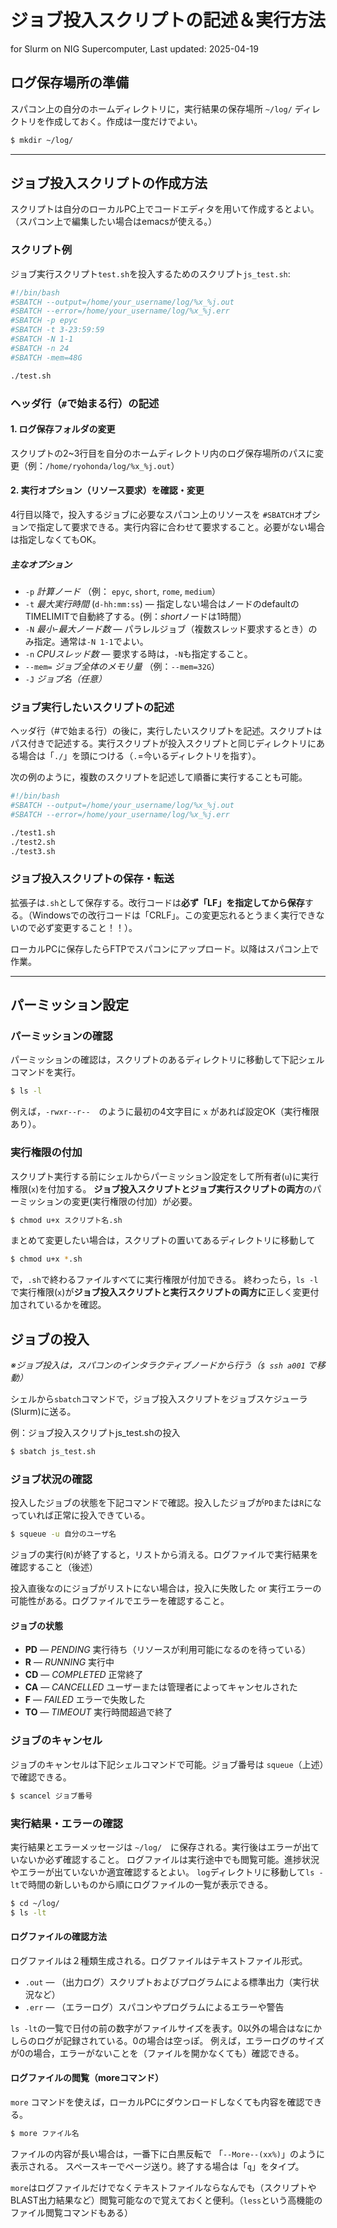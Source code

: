 # ジョブ投入スクリプトの記述＆実行方法 
for Slurm on NIG Supercomputer, Last updated: 2025-04-19

## ログ保存場所の準備
スパコン上の自分のホームディレクトリに，実行結果の保存場所 `~/log/` ディレクトリを作成しておく。作成は一度だけでよい。
```bash
$ mkdir ~/log/
```
---

## ジョブ投入スクリプトの作成方法
スクリプトは自分のローカルPC上でコードエディタを用いて作成するとよい。（スパコン上で編集したい場合はemacsが使える。）
### スクリプト例
ジョブ実行スクリプト`test.sh`を投入するためのスクリプト`js_test.sh`:
```bash
#!/bin/bash
#SBATCH --output=/home/your_username/log/%x_%j.out
#SBATCH --error=/home/your_username/log/%x_%j.err
#SBATCH -p epyc
#SBATCH -t 3-23:59:59
#SBATCH -N 1-1 
#SBATCH -n 24
#SBATCH -mem=48G

./test.sh
```

### ヘッダ行（`#`で始まる行）の記述
#### 1. ログ保存フォルダの変更
スクリプトの2~3行目を自分のホームディレクトリ内のログ保存場所のパスに変更（例：`/home/ryohonda/log/%x_%j.out`）
#### 2. 実行オプション（リソース要求）を確認・変更
4行目以降で，投入するジョブに必要なスパコン上のリソースを `#SBATCH`オプションで指定して要求できる。実行内容に合わせて要求すること。必要がない場合は指定しなくてもOK。
##### 主なオプション
- `-p` *計算ノード* （例： `epyc`, `short`, `rome`, `medium`）
- `-t` *最大実行時間* (`d-hh:mm:ss`) — 指定しない場合はノードのdefaultのTIMELIMITで自動終了する。(例：*short*ノードは1時間）
- `-N` *最小-最大ノード数* — パラレルジョブ（複数スレッド要求するとき）のみ指定。通常は`-N 1-1`でよい。
- `-n` *CPUスレッド数* — 要求する時は，`-N`も指定すること。
- `--mem=` *ジョブ全体のメモリ量* （例：`--mem=32G`）
- `-J` *ジョブ名（任意）*

### ジョブ実行したいスクリプトの記述
ヘッダ行（#で始まる行）の後に，実行したいスクリプトを記述。スクリプトはパス付きで記述する。実行スクリプトが投入スクリプトと同じディレクトリにある場合は「`./`」を頭につける（`.`=今いるディレクトリを指す）。

次の例のように，複数のスクリプトを記述して順番に実行することも可能。
```bash
#!/bin/bash
#SBATCH --output=/home/your_username/log/%x_%j.out
#SBATCH --error=/home/your_username/log/%x_%j.err

./test1.sh
./test2.sh
./test3.sh
```
### ジョブ投入スクリプトの保存・転送
拡張子は`.sh`として保存する。改行コードは**必ず「LF」を指定してから保存**する。（Windowsでの改行コードは「CRLF」。この変更忘れるとうまく実行できないので必ず変更すること！！）。

ローカルPCに保存したらFTPでスパコンにアップロード。以降はスパコン上で作業。

---

## パーミッション設定 
### パーミッションの確認
パーミッションの確認は，スクリプトのあるディレクトリに移動して下記シェルコマンドを実行。
```bash
$ ls -l
```
例えば，`-rwxr--r--`　のように最初の4文字目に `x` があれば設定OK（実行権限あり）。

### 実行権限の付加
スクリプト実行する前にシェルからパーミッション設定をして所有者(`u`)に実行権限(`x`)を付加する。
**ジョブ投入スクリプトとジョブ実行スクリプトの両方**のパーミッションの変更(実行権限の付加）が必要。
```bash
$ chmod u+x スクリプト名.sh
```
まとめて変更したい場合は，スクリプトの置いてあるディレクトリに移動して
```bash
$ chmod u+x *.sh
```
で，`.sh`で終わるファイルすべてに実行権限が付加できる。
終わったら，`ls -l`で実行権限(`x`)が**ジョブ投入スクリプトと実行スクリプトの両方に**正しく変更付加されているかを確認。

## ジョブの投入
*※ジョブ投入は，スパコンのインタラクティブノードから行う（`$ ssh a001` で移動）*

シェルから`sbatch`コマンドで，ジョブ投入スクリプトをジョブスケジューラ(Slurm)に送る。

例：ジョブ投入スクリプトjs_test.shの投入
```bash
$ sbatch js_test.sh
```
### ジョブ状況の確認 
投入したジョブの状態を下記コマンドで確認。投入したジョブが`PD`または`R`になっていれば正常に投入できている。
```bash
$ squeue -u 自分のユーザ名
```
ジョブの実行(`R`)が終了すると，リストから消える。ログファイルで実行結果を確認すること（後述）

投入直後なのにジョブがリストにない場合は，投入に失敗した or 実行エラーの可能性がある。ログファイルでエラーを確認すること。

#### ジョブの状態 ####
- **PD** — *PENDING*	実行待ち（リソースが利用可能になるのを待っている）
- **R** — *RUNNING*	実行中
- **CD** — *COMPLETED*	正常終了
- **CA** — *CANCELLED*	ユーザーまたは管理者によってキャンセルされた
- **F** — *FAILED*	エラーで失敗した
- **TO** — *TIMEOUT*	実行時間超過で終了

### ジョブのキャンセル
ジョブのキャンセルは下記シェルコマンドで可能。ジョブ番号は `squeue`（上述）で確認できる。
```bash
$ scancel ジョブ番号
```
### 実行結果・エラーの確認 
実行結果とエラーメッセージは `~/log/`　に保存される。実行後はエラーが出ていないか必ず確認すること。
ログファイルは実行途中でも閲覧可能。進捗状況やエラーが出ていないか適宜確認するとよい。
`log`ディレクトリに移動して`ls -lt`で時間の新しいものから順にログファイルの一覧が表示できる。
```bash
$ cd ~/log/
$ ls -lt
```
#### ログファイルの確認方法
ログファイルは２種類生成される。ログファイルはテキストファイル形式。
- `.out` — （出力ログ）スクリプトおよびプログラムによる標準出力（実行状況など）
- `.err` — （エラーログ）スパコンやプログラムによるエラーや警告

`ls -lt`の一覧で日付の前の数字がファイルサイズを表す。0以外の場合はなにかしらのログが記録されている。0の場合は空っぽ。
例えば，エラーログのサイズが0の場合，エラーがないことを（ファイルを開かなくても）確認できる。

#### ログファイルの閲覧（moreコマンド）
`more` コマンドを使えば，ローカルPCにダウンロードしなくても内容を確認できる。
```bash
$ more ファイル名
```
ファイルの内容が長い場合は，一番下に白黒反転で 「`--More--(xx%)`」のように表示される。
スペースキーでページ送り。終了する場合は「`q`」をタイプ。

`more`はログファイルだけでなくテキストファイルならなんでも（スクリプトやBLAST出力結果など）閲覧可能なので覚えておくと便利。（`less`という高機能のファイル閲覧コマンドもある）
